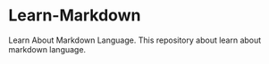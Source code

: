 # Learn-Markdown
Learn About Markdown Language. This repository about learn about markdown language.
